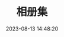 ---
title: 相册集
date: 2023-08-13 14:48:20
aside: false
top_img: false
type: "album"
top_background: https://bu.dusays.com/2023/06/30/649e54029be36.webp
---